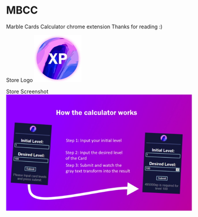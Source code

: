# MBCC
Marble Cards Calculator chrome extension
Thanks for reading :)

Store Logo
![](https://github.com/lllearners/MBCC/blob/main/images/marble-store-logo.jpg)

Store Screenshot
![](https://github.com/lllearners/MBCC/blob/main/images/store-screenshot.jpg)

